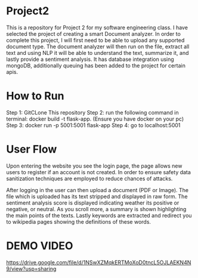 # Project2
This is a repository for Project 2 for my software engineering class. I have selected the project of creating a smart Document analyzer. In order to complete this project, I will first need to be able to upload any supported document type. The document analyzer will then run on the file, extract all text and using NLP it will be able to understand the text, summarize it, and lastly provide a sentiment analysis. It has database integration using mongoDB, additionally queuing has been added to the project for certain apis.

# How to Run
Step 1: GitCLone This repository
Step 2: run the following command in terminal: docker build -t flask-app. (Ensure you have docker on your pc)
Step 3: docker run -p 5001:5001 flask-app
Step 4: go to localhost:5001

# User Flow
Upon entering the website you see the login page, the page allows new users to register if an account is not created. In order to ensure safety data sanitization techniques are employed to reduce chances of attacks.

After logging in the user can then upload a document (PDF or Image). The file which is uploaded has its text stripped and displayed in raw form. The sentiment analysis score is displayed indicating weather its positive or negative, or neutral. As you scroll more, a summary is shown highlighting the main points of the texts. Lastly keywords are extracted and redirect you to wikipedia pages showing the definitions of these words.

# DEMO VIDEO
https://drive.google.com/file/d/1NSwXZMqkERTMoXoD0tncL5OJLAEKN4N9/view?usp=sharing
